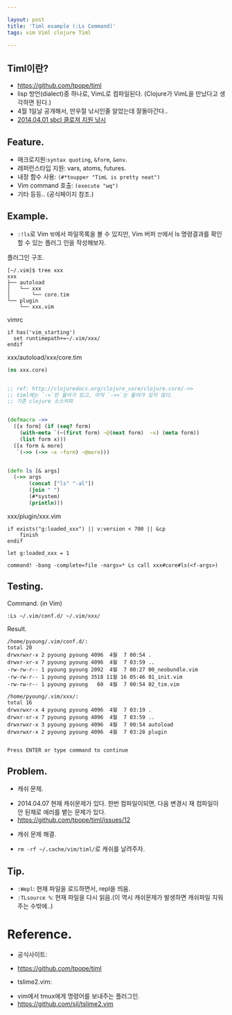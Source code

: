 ```yaml
---

layout: post
title: 'Timl example (:Ls Command)'
tags: vim Viml clojure Timl

---
```


## Timl이란?
* <https://github.com/tpope/timl>
* lisp 방언(dialect)중 하나로, VimL로 컴파일된다. (Clojure가 VimL을 만났다고 생각하면 된다.)
* 4월 1일날 공개해서, 만우절 낚시인줄 알았는데 잘돌아간다..
* [2014.04.01 sbcl 클로져 지원 낚시](http://www.reddit.com/r/Clojure/comments/21x6hr/sbcl_with_support_for_clojure_xpost_from_rlisp/)


## Feature.
* 매크로지원:`syntax quoting`, `&form`, `&env`.
* 레퍼런스타입 지원: vars, atoms, futures.
* 내장 함수 사용: `(#*toupper "TimL is pretty neat")`
* Vim command 호출: `(execute "wq")`
* 기타 등등.. (공식페이지 참조.)


## Example.
* `:!ls`로 Vim `밖`에서 파일목록을 볼 수 있지만, Vim 버퍼 `안`에서 ls 명령결과를 확인할 수 있는 플러그 인을 작성해보자.


플러그인 구조.

    [~/.vim]$ tree xxx
    xxx
    ├── autoload
    │   └── xxx
    │       └── core.tim
    └── plugin
        └── xxx.vim


vimrc

```vim
if has('vim_starting')
  set runtimepath+=~/.vim/xxx/
endif
```


xxx/autoload/xxx/core.tim

```clojure
(ns xxx.core)


;; ref: http://clojuredocs.org/clojure_core/clojure.core/->>
;; timl에는 `->`만 들어가 있고, 아직 `->>`는 들어가 있지 않다.
;; 기존 clojure 소스카피


(defmacro ->>
  ([x form] (if (seq? form)
    (with-meta `(~(first form) ~@(next form)  ~x) (meta form))
    (list form x)))
  ([x form & more]
   `(->> (->> ~x ~form) ~@more)))


(defn ls [& args]
  (->> args
       (concat ["ls" "-al"])
       (join " ")
       (#*system)
       (println)))
```


xxx/plugin/xxx.vim

```vim
if exists("g:loaded_xxx") || v:version < 700 || &cp
    finish
endif

let g:loaded_xxx = 1

command! -bang -complete=file -nargs=* Ls call xxx#core#ls(<f-args>)
```


## Testing.

Command. (in Vim)

    :Ls ~/.vim/conf.d/ ~/.vim/xxx/


Result.

    /home/pyoung/.vim/conf.d/:
    total 20
    drwxrwxr-x 2 pyoung pyoung 4096  4월  7 00:54 .
    drwxr-xr-x 7 pyoung pyoung 4096  4월  7 03:59 ..
    -rw-rw-r-- 1 pyoung pyoung 2092  4월  7 00:27 00_neobundle.vim
    -rw-rw-r-- 1 pyoung pyoung 3518 11월 16 05:46 01_init.vim
    -rw-rw-r-- 1 pyoung pyoung   60  4월  7 00:54 02_tim.vim

    /home/pyoung/.vim/xxx/:
    total 16
    drwxrwxr-x 4 pyoung pyoung 4096  4월  7 03:19 .
    drwxr-xr-x 7 pyoung pyoung 4096  4월  7 03:59 ..
    drwxrwxr-x 3 pyoung pyoung 4096  4월  7 00:54 autoload
    drwxrwxr-x 2 pyoung pyoung 4096  4월  7 03:28 plugin


    Press ENTER or type command to continue


## Problem.
* 캐쉬 문제.
 - 2014.04.07 현재 캐쉬문제가 있다. 한번 컴파일이되면, 다음 변경시 재 컴파일이 안 된채로 에러를 뱉는 문제가 있다.
 - <https://github.com/tpope/timl/issues/12>

* 캐쉬 문제 해결.
 - `rm -rf ~/.cache/vim/timl/`로 캐쉬를 날려주자.


## Tip.
* `:Wepl`: 현재 파일을 로드하면서, repl을 띄움.
* `:TLsource %`: 현재 파일을 다시 읽음.(이 역시 캐쉬문제가 발생하면 캐쉬파일 지워주는 수밖에..)


# Reference.
* 공식사이트:
 - <https://github.com/tpope/timl>

* tslime2.vim:
 - vim에서 tmux에게 명령어를 보내주는 플러그인.
 - <https://github.com/sjl/tslime2.vim>
